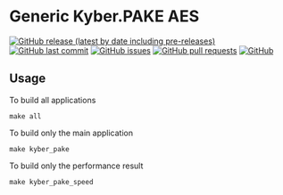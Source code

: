# Generic Kyber.PAKE AES

[![GitHub release (latest by date including pre-releases)](https://img.shields.io/github/v/release/afDursun/generic-kyber-pake-aes?include_prereleases)](https://img.shields.io/github/v/release/afDursun/generic-kyber-pake-aes?include_prereleases)
[![GitHub last commit](https://img.shields.io/github/last-commit/afDursun/generic-kyber-pake-aes)](https://img.shields.io/github/last-commit/afDursun/generic-kyber-pake-aes)
[![GitHub issues](https://img.shields.io/github/issues-raw/afDursun/generic-kyber-pake-aes)](https://img.shields.io/github/issues-raw/afDursun/generic-kyber-pake-aes)
[![GitHub pull requests](https://img.shields.io/github/issues-pr/afDursun/generic-kyber-pake-aes)](https://img.shields.io/github/issues-pr/afDursun/generic-kyber-pake-aes)
[![GitHub](https://img.shields.io/github/license/afDursun/generic-kyber-pake-aes)](https://img.shields.io/github/license/afDursun/generic-kyber-pake-aes)


## Usage

To build all applications
```
make all
```

To build only the main application
```
make kyber_pake
```

To build only the performance result
```
make kyber_pake_speed
```
